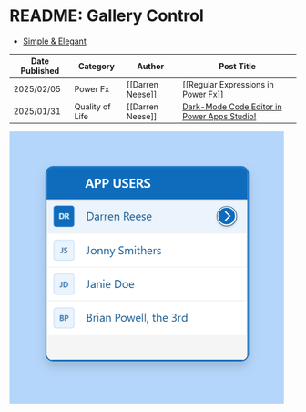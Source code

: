 # README: Gallery Control

- [Simple & Elegant](Simple-Elegant.md)


| Date Published | Category        | Author           | Post Title                                                                |
| -------------- | --------------- | ---------------- | ------------------------------------------------------------------------- |
| 2025/02/05     | Power Fx        | [[Darren Neese]] | [[Regular Expressions in Power Fx]]                                       |
| 2025/01/31     | Quality of Life | [[Darren Neese]] | [Dark-Mode Code Editor in Power Apps Studio!](dark-mode-chrome-extension) |



![Images/gallery-elegant.png](Images/gallery-elegant.png)

